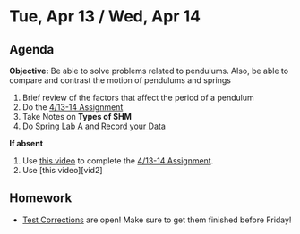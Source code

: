 Tue, Apr 13 / Wed, Apr 14
==================

Agenda
---------
**Objective:** Be able to solve problems related to pendulums.  Also, be able to compare and contrast the motion of pendulums and springs

1. Brief review of the factors that affect the period of a pendulum
2. Do the [4/13-14 Assignment][4/13]
3. Take Notes on **Types of SHM**
4. Do [Spring Lab A][lab] and [Record your Data][data]


**If absent**

1. Use [this video][vid1] to complete the [4/13-14 Assignment][4/13].
2. Use [this video][vid2]


Homework 
-------------
- [Test Corrections][correct] are open!  Make sure to get them finished before Friday!

[correct]: https://avon.schoology.com/assignment/4835420000/
[4/13]: https://avon.schoology.com/assignment/4858310642/
[lab]: https://avon.schoology.com/course/2624603689/materials/gp/4859615315
[data]: https://avoncsc-my.sharepoint.com/:x:/g/personal/zjrohrbach_avon-schools_org/EbtSgAQjq21NgYTkEgo9T60BuFAVKdx9iyCF2k5xgej8HQ?e=OO2iCB
[vid1]: 
[vid2]: 

<!--stackedit_data:
eyJoaXN0b3J5IjpbLTEwMzYzMzIwODQsMTE5NzkzMDcwNSw4OT
A2NjE0MjksMTAyMzA1MzA1NSwtMTUwNTM1OTQ0OCwtMTM4ODg4
MDczNiwtMTQ4NzEyNjIzOSwtMjA2NDE0MDY2NiwxMjc0MTUyMT
gzLC0yMDYzNDY2ODM0LC0xODg4NDg2MzYsLTUxMjg1NDIwOCwt
MTk2NTA0MDA1NSwtMzE4NjgwNzI2LDE1OTg4MTUyMzgsMTE4Nz
kyNTkzNiw3MDIzOTQ5MjgsNjI5MjM3NzYsMTc2ODIxNTc5LC0x
OTAzMTY4ODUxXX0=
-->